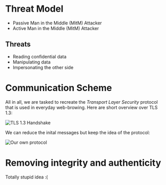 # Threat Model

- Passive Man in the Middle (MitM) Attacker
- Active Man in the Middle (MitM) Attacker

## Threats

- Reading confidential data
- Manipulating data
- Impersonating the other side

# Communication Scheme

All in all, we are tasked to recreate the _Transport Layer Security_ protocol that is used in everyday web-browing. Here are short overview over TLS 1.3:

![TLS 1.3 Handshake](https://www.wolfssl.com/wordpress/wp-content/uploads/2018/05/graphicA.png)

We can reduce the inital messages but keep the idea of the protocol:

![Our own protocol]()

# Removing integrity and authenticity

Totally stupid idea :(
